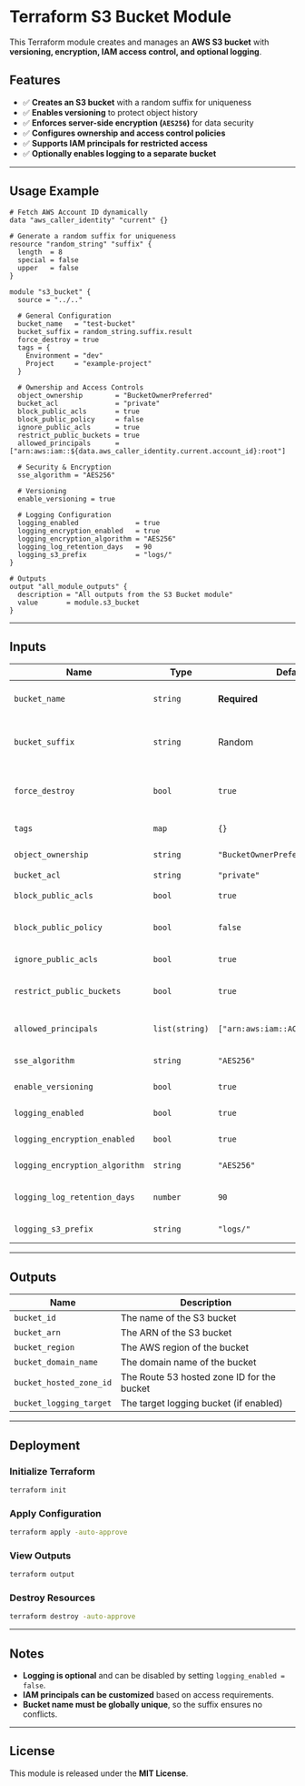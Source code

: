 # Terraform S3 Bucket Module

This Terraform module creates and manages an **AWS S3 bucket** with **versioning, encryption, IAM access control, and optional logging**.

## Features

- ✅ **Creates an S3 bucket** with a random suffix for uniqueness
- ✅ **Enables versioning** to protect object history
- ✅ **Enforces server-side encryption (`AES256`)** for data security
- ✅ **Configures ownership and access control policies**
- ✅ **Supports IAM principals for restricted access**
- ✅ **Optionally enables logging to a separate bucket**

---

## Usage Example

```hcl
# Fetch AWS Account ID dynamically
data "aws_caller_identity" "current" {}

# Generate a random suffix for uniqueness
resource "random_string" "suffix" {
  length  = 8
  special = false
  upper   = false
}

module "s3_bucket" {
  source = "../.."

  # General Configuration
  bucket_name   = "test-bucket"
  bucket_suffix = random_string.suffix.result
  force_destroy = true
  tags = {
    Environment = "dev"
    Project     = "example-project"
  }

  # Ownership and Access Controls
  object_ownership        = "BucketOwnerPreferred"
  bucket_acl              = "private"
  block_public_acls       = true
  block_public_policy     = false
  ignore_public_acls      = true
  restrict_public_buckets = true
  allowed_principals      = ["arn:aws:iam::${data.aws_caller_identity.current.account_id}:root"]

  # Security & Encryption
  sse_algorithm = "AES256"

  # Versioning
  enable_versioning = true

  # Logging Configuration
  logging_enabled              = true
  logging_encryption_enabled   = true
  logging_encryption_algorithm = "AES256"
  logging_log_retention_days   = 90
  logging_s3_prefix            = "logs/"
}

# Outputs
output "all_module_outputs" {
  description = "All outputs from the S3 Bucket module"
  value       = module.s3_bucket
}
```

---

## Inputs

| Name                         | Type    | Default | Description |
|------------------------------|---------|---------|-------------|
| `bucket_name`                | `string` | **Required** | Name of the S3 bucket |
| `bucket_suffix`              | `string` | Random | Unique suffix for bucket name |
| `force_destroy`              | `bool`   | `true`  | Force delete non-empty bucket |
| `tags`                       | `map`    | `{}`    | Tags for the bucket |
| `object_ownership`           | `string` | `"BucketOwnerPreferred"` | Ownership setting |
| `bucket_acl`                 | `string` | `"private"` | ACL setting |
| `block_public_acls`          | `bool`   | `true`  | Block public ACLs |
| `block_public_policy`        | `bool`   | `false` | Block public policy |
| `ignore_public_acls`         | `bool`   | `true`  | Ignore public ACLs |
| `restrict_public_buckets`    | `bool`   | `true`  | Restrict public buckets |
| `allowed_principals`         | `list(string)` | `["arn:aws:iam::ACCOUNT_ID:root"]` | IAM principals with access |
| `sse_algorithm`              | `string` | `"AES256"` | Encryption algorithm |
| `enable_versioning`          | `bool`   | `true`  | Enable versioning |
| `logging_enabled`            | `bool`   | `true`  | Enable logging |
| `logging_encryption_enabled` | `bool`   | `true`  | Encrypt log bucket |
| `logging_encryption_algorithm` | `string` | `"AES256"` | Encryption for logs |
| `logging_log_retention_days` | `number` | `90`    | Log retention period |
| `logging_s3_prefix`          | `string` | `"logs/"` | Prefix for logs |

---

## Outputs

| Name               | Description |
|--------------------|-------------|
| `bucket_id`       | The name of the S3 bucket |
| `bucket_arn`      | The ARN of the S3 bucket |
| `bucket_region`   | The AWS region of the bucket |
| `bucket_domain_name` | The domain name of the bucket |
| `bucket_hosted_zone_id` | The Route 53 hosted zone ID for the bucket |
| `bucket_logging_target` | The target logging bucket (if enabled) |

---

## Deployment

### Initialize Terraform

```sh
terraform init
```

### Apply Configuration

```sh
terraform apply -auto-approve
```

### View Outputs

```sh
terraform output
```

### Destroy Resources

```sh
terraform destroy -auto-approve
```

---

## Notes

- **Logging is optional** and can be disabled by setting `logging_enabled = false`.
- **IAM principals can be customized** based on access requirements.
- **Bucket name must be globally unique**, so the suffix ensures no conflicts.

---

## License

This module is released under the **MIT License**.
